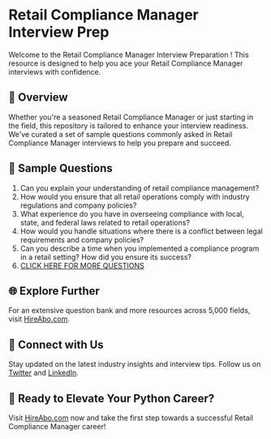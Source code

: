 # Retail Compliance Manager Interview Prep

Welcome to the Retail Compliance Manager Interview Preparation ! This resource is designed to help you ace your Retail Compliance Manager interviews with confidence.

## 🚀 Overview

Whether you're a seasoned Retail Compliance Manager or just starting in the field, this repository is tailored to enhance your interview readiness. We've curated a set of sample questions commonly asked in Retail Compliance Manager interviews to help you prepare and succeed.

## 📝 Sample Questions

1. Can you explain your understanding of retail compliance management?
2. How would you ensure that all retail operations comply with industry regulations and company policies?
3. What experience do you have in overseeing compliance with local, state, and federal laws related to retail operations?
4. How would you handle situations where there is a conflict between legal requirements and company policies?
5. Can you describe a time when you implemented a compliance program in a retail setting? How did you ensure its success?
6. [CLICK HERE FOR MORE QUESTIONS](https://hireabo.com/job/22_0_29/Retail%20Compliance%20Manager)

## 🌐 Explore Further

For an extensive question bank and more resources across 5,000 fields, visit [HireAbo.com](https://www.hireabo.com).

## 📱 Connect with Us

Stay updated on the latest industry insights and interview tips. Follow us on [Twitter](https://twitter.com/hireabo) and [LinkedIn](https://www.linkedin.com/in/hire-abo-3609972a8/).

## 🚀 Ready to Elevate Your Python Career?

Visit [HireAbo.com](https://www.hireabo.com) now and take the first step towards a successful Retail Compliance Manager career!